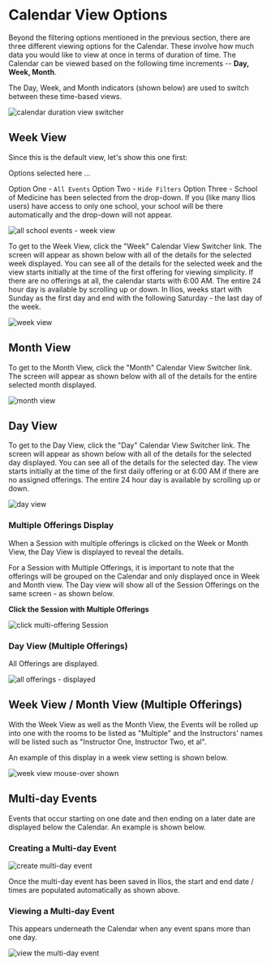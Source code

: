 # Calendar View Options

Beyond the filtering options mentioned in the previous section, there are three different viewing options for the Calendar. These involve how much data you would like to view at once in terms of duration of time. The Calendar can be viewed based on the following time increments -- **Day, Week, Month**.

The Day, Week, and Month indicators (shown below) are used to switch between these time-based views.

![calendar duration view switcher](../images/calendar_view_images/duration_switcher.png)

## Week View

Since this is the default view, let's show this one first: 

Options selected here ...

Option One - `All Events` 
Option Two - `Hide Filters` 
Option Three - School of Medicine has been selected from the drop-down. If you (like many Ilios users) have access to only one school, your school will be there automatically and the drop-down will not appear.

![all school events - week view](../images/calendar_srch_images/all_school_events_week_view.png)


To get to the Week View, click the "Week" Calendar View Switcher link. The screen will appear as shown below with all of the details for the selected week displayed. You can see all of the details for the selected week and the view starts initially at the time of the first offering for viewing simplicity. If there are no offerings at all, the calendar starts with 6:00 AM. The entire 24 hour day is available by scrolling up or down. In Ilios, weeks start with Sunday as the first day and end with the following Saturday - the last day of the week.

![week view](../images/calendar_view_images/week_view.png)

## Month View

To get to the Month View, click the "Month" Calendar View Switcher link. The screen will appear as shown below with all of the details for the entire selected month displayed.

![month view](../images/calendar_view_images/month_view.png)

## Day View

To get to the Day View, click the "Day" Calendar View Switcher link. The screen will appear as shown below with all of the details for the selected day displayed. You can see all of the details for the selected day. The view starts initially at the time of the first daily offering or at 6:00 AM if there are no assigned offerings. The entire 24 hour day is available by scrolling up or down.

![day view](../images/calendar_view_images/day_view.png)

### Multiple Offerings Display

When a Session with multiple offerings is clicked on the Week or Month View, the Day View is displayed to reveal the details.

For a Session with Multiple Offerings, it is important to note that the offerings will be grouped on the Calendar and only displayed once in Week and Month view. The Day view will show all of the Session Offerings on the same screen - as shown below.

**Click the Session with Multiple Offerings**

![click multi-offering Session](../images/calendar_view_images/week_view_multiple.png)

### Day View (Multiple Offerings)

All Offerings are displayed.

![all offerings - displayed](../images/calendar_view_images/day_view_multiple.png)

## Week View / Month View (Multiple Offerings)

With the Week View as well as the Month View, the Events will be rolled up into one with the rooms to be listed as "Multiple" and the Instructors' names will be listed such as "Instructor One, Instructor Two, et al".

An example of this display in a week view setting is shown below.

![week view mouse-over shown](../images/calendar_view_images/week_view_mouse_over_shown.png)

## Multi-day Events

Events that occur starting on one date and then ending on a later date are displayed below the Calendar. An example is shown below.

### Creating a Multi-day Event

![create multi-day event](../images/calendar_view_images/multi_day_create.png)

Once the multi-day event has been saved in Ilios, the start and end date / times are populated automatically as shown above.

### Viewing a Multi-day Event

This appears underneath the Calendar when any event spans more than one day.

![view the multi-day event](../images/calendar_view_images/multi_day_view.png)

